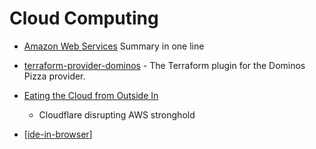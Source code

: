 Cloud Computing
===============

* [Amazon Web Services](https://adayinthelifeof.nl/2020/05/20/aws.html) Summary in one line
* [terraform-provider-dominos](https://ndmckinley.github.io/terraform-provider-dominos/) - The Terraform plugin for the Dominos Pizza provider.

* [Eating the Cloud from Outside In](https://www.swyx.io/cloudflare-go/)
    * Cloudflare disrupting AWS stronghold

* [[ide-in-browser]]

[//begin]: # "Autogenerated link references for markdown compatibility"
[ide-in-browser]: ide-in-browser.md "IDE in browser"
[//end]: # "Autogenerated link references"